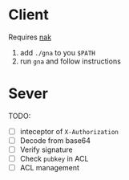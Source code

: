 # Client

Requires [nak](https://github.com/fiatjaf/nak/tree/master)

1. add `./gna` to you `$PATH`
2. run `gna` and follow instructions

# Sever
TODO:
- [ ] inteceptor of `X-Authorization`
- [ ] Decode from base64
- [ ] Verify signature
- [ ] Check `pubkey` in ACL
- [ ] ACL management
